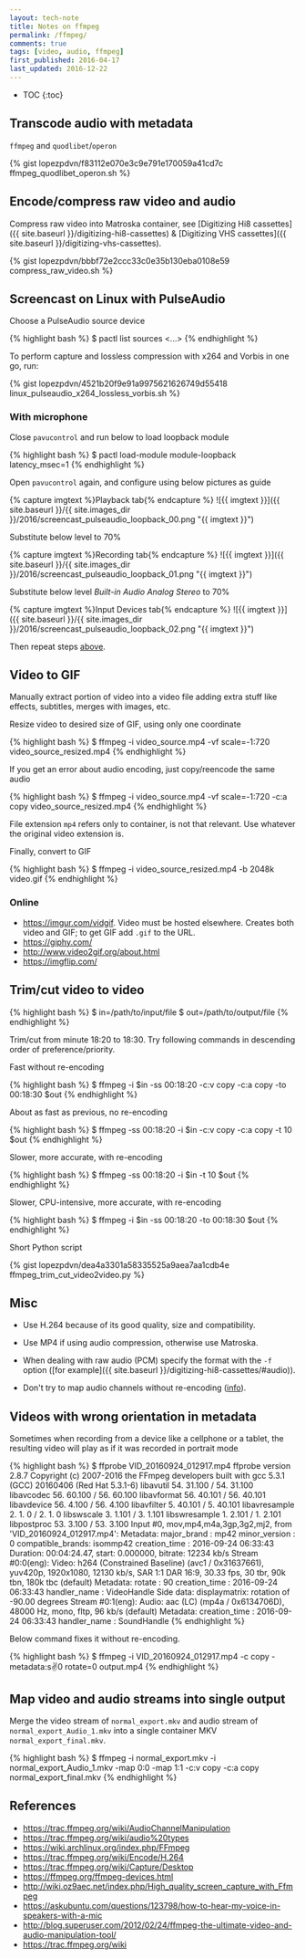 ```yaml
---
layout: tech-note
title: Notes on ffmpeg
permalink: /ffmpeg/
comments: true
tags: [video, audio, ffmpeg]
first_published: 2016-04-17
last_updated: 2016-12-22
---
```


* TOC
{:toc}

## Transcode audio with metadata

`ffmpeg` and `quodlibet`/`operon`

{% gist lopezpdvn/f83112e070e3c9e791e170059a41cd7c ffmpeg_quodlibet_operon.sh %}

## Encode/compress raw video and audio

Compress raw video into Matroska container, see
[Digitizing Hi8 cassettes]({{ site.baseurl }}/digitizing-hi8-cassettes) &
[Digitizing VHS cassettes]({{ site.baseurl }}/digitizing-vhs-cassettes).

{% gist lopezpdvn/bbbf72e2ccc33c0e35b130eba0108e59 compress_raw_video.sh %}

## Screencast on Linux with PulseAudio

Choose a PulseAudio source device

{% highlight bash %}
$ pactl list sources
<...>
{% endhighlight %}

To perform capture and lossless compression with x264 and Vorbis in one go,
run:

{% gist lopezpdvn/4521b20f9e91a9975621626749d55418 linux_pulseaudio_x264_lossless_vorbis.sh %}

### With microphone

Close `pavucontrol` and run below to load loopback module

{% highlight bash %}
$ pactl load-module module-loopback latency_msec=1
{% endhighlight %}

Open `pavucontrol` again, and configure using below pictures as guide

{% capture imgtext %}Playback tab{% endcapture %}
![{{ imgtext }}]({{ site.baseurl }}/{{ site.images_dir }}/2016/screencast_pulseaudio_loopback_00.png "{{ imgtext }}")

Substitute below level to 70%

{% capture imgtext %}Recording tab{% endcapture %}
![{{ imgtext }}]({{ site.baseurl }}/{{ site.images_dir }}/2016/screencast_pulseaudio_loopback_01.png "{{ imgtext }}")

Substitute below level *Built-in Audio Analog Stereo* to 70%

{% capture imgtext %}Input Devices tab{% endcapture %}
![{{ imgtext }}]({{ site.baseurl }}/{{ site.images_dir }}/2016/screencast_pulseaudio_loopback_02.png "{{ imgtext }}")

Then repeat steps [above](#screencast-on-linux-with-pulseaudio).

## Video to GIF

Manually extract portion of video into a video file adding extra stuff like
effects, subtitles, merges with images, etc.

Resize video to desired size of GIF, using only one coordinate

{% highlight bash %}
$ ffmpeg -i video_source.mp4 -vf scale=-1:720 video_source_resized.mp4
{% endhighlight %}

If you get an error about audio encoding, just copy/reencode the same audio

{% highlight bash %}
$ ffmpeg -i video_source.mp4 -vf scale=-1:720 -c:a copy video_source_resized.mp4
{% endhighlight %}

File extension `mp4` refers only to container, is not that relevant. Use
whatever the original video extension is.

Finally, convert to GIF

{% highlight bash %}
$ ffmpeg -i video_source_resized.mp4 -b 2048k video.gif
{% endhighlight %}

### Online

- <https://imgur.com/vidgif>. Video must be hosted elsewhere. Creates both
  video and GIF; to get GIF add `.gif` to the URL.
- <https://giphy.com/>
- <http://www.video2gif.org/about.html>
- <https://imgflip.com/>

## Trim/cut video to video

{% highlight bash %}
$ in=/path/to/input/file
$ out=/path/to/output/file
{% endhighlight %}

Trim/cut from minute 18:20 to 18:30. Try following commands in descending order
of preference/priority.

Fast without re-encoding

{% highlight bash %}
$ ffmpeg -i $in -ss 00:18:20 -c:v copy -c:a copy -to 00:18:30 $out
{% endhighlight %}

About as fast as previous, no re-encoding

{% highlight bash %}
$ ffmpeg -ss 00:18:20 -i $in -c:v copy -c:a copy -t 10 $out
{% endhighlight %}

Slower, more accurate, with re-encoding

{% highlight bash %}
$ ffmpeg -ss 00:18:20 -i $in -t 10 $out
{% endhighlight %}

Slower, CPU-intensive, more accurate, with re-encoding

{% highlight bash %}
$ ffmpeg -i $in -ss 00:18:20 -to 00:18:30 $out
{% endhighlight %}

Short Python script

{% gist lopezpdvn/dea4a3301a58335525a9aea7aa1cdb4e ffmpeg_trim_cut_video2video.py %}

## Misc

- Use H.264 because of its good quality, size and compatibility.

- Use MP4 if using audio compression, otherwise use Matroska.

- When dealing with raw audio (PCM) specify the format with the `-f` option
  ([for example]({{ site.baseurl }}/digitizing-hi8-cassettes/#audio)).

- Don't try to map audio channels without re-encoding
  ([info](http://comments.gmane.org/gmane.comp.video.ffmpeg.user/53517)).

## Videos with wrong orientation in metadata

Sometimes when recording from a device like a cellphone or a tablet, the
resulting video will play as if it was recorded in portrait mode

{% highlight bash %}
$ ffprobe VID_20160924_012917.mp4
ffprobe version 2.8.7 Copyright (c) 2007-2016 the FFmpeg developers
  built with gcc 5.3.1 (GCC) 20160406 (Red Hat 5.3.1-6)
  libavutil      54. 31.100 / 54. 31.100
  libavcodec     56. 60.100 / 56. 60.100
  libavformat    56. 40.101 / 56. 40.101
  libavdevice    56.  4.100 / 56.  4.100
  libavfilter     5. 40.101 /  5. 40.101
  libavresample   2.  1.  0 /  2.  1.  0
  libswscale      3.  1.101 /  3.  1.101
  libswresample   1.  2.101 /  1.  2.101
  libpostproc    53.  3.100 / 53.  3.100
Input #0, mov,mp4,m4a,3gp,3g2,mj2, from 'VID_20160924_012917.mp4':
  Metadata:
    major_brand     : mp42
    minor_version   : 0
    compatible_brands: isommp42
    creation_time   : 2016-09-24 06:33:43
  Duration: 00:04:24.47, start: 0.000000, bitrate: 12234 kb/s
    Stream #0:0(eng): Video: h264 (Constrained Baseline) (avc1 / 0x31637661), yuv420p, 1920x1080, 12130 kb/s, SAR 1:1 DAR 16:9, 30.33 fps, 30 tbr, 90k tbn, 180k tbc (default)
    Metadata:
      rotate          : 90
      creation_time   : 2016-09-24 06:33:43
      handler_name    : VideoHandle
    Side data:
      displaymatrix: rotation of -90.00 degrees
    Stream #0:1(eng): Audio: aac (LC) (mp4a / 0x6134706D), 48000 Hz, mono, fltp, 96 kb/s (default)
    Metadata:
      creation_time   : 2016-09-24 06:33:43
      handler_name    : SoundHandle
{% endhighlight %}

Below command fixes it without re-encoding.

{% highlight bash %}
$ ffmpeg -i VID_20160924_012917.mp4  -c copy -metadata:s:v:0 rotate=0 output.mp4
{% endhighlight %}

## Map video and audio streams into single output

Merge the video stream of `normal_export.mkv` and audio stream of
`normal_export_Audio_1.mkv` into a single container MKV
`normal_export_final.mkv`.

{% highlight bash %}
$ ffmpeg -i normal_export.mkv  -i normal_export_Audio_1.mkv -map 0:0 -map 1:1 -c:v copy -c:a copy normal_export_final.mkv
{% endhighlight %}

## References

- <https://trac.ffmpeg.org/wiki/AudioChannelManipulation>
- <https://trac.ffmpeg.org/wiki/audio%20types>
- <https://wiki.archlinux.org/index.php/FFmpeg>
- <https://trac.ffmpeg.org/wiki/Encode/H.264>
- <https://trac.ffmpeg.org/wiki/Capture/Desktop>
- <https://ffmpeg.org/ffmpeg-devices.html>
- <http://wiki.oz9aec.net/index.php/High_quality_screen_capture_with_Ffmpeg>
- <https://askubuntu.com/questions/123798/how-to-hear-my-voice-in-speakers-with-a-mic>
- <http://blog.superuser.com/2012/02/24/ffmpeg-the-ultimate-video-and-audio-manipulation-tool/>
- <https://trac.ffmpeg.org/wiki>

<!---
Example of video of hamster jumping to Low Rider song (crop, black/white square,
text on screen, instagram size...): https://1drv.ms/u/s!AlNxrGhEcYyqvTIhoD6HJUyBaUaD?e=tksCO3
--->
